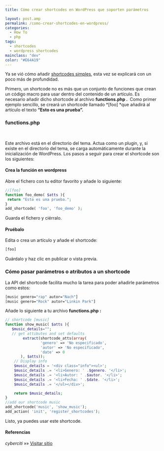 ```yaml
---
title: Cómo crear shortcodes en WordPress que soporten parámetros

layout: post.amp
permalink: /como-crear-shortcodes-en-wordpress/
categories:
  - How To
  - php
tags:
  - shortcodes
  - wordpress shortcodes
mainclass: "dev"
color: "#E64A19"
---
```

Ya se vió cómo añadir <a href="/como-crear-shortcodes-en-wordpress-2/" target="_blank">shortcodes simples</a>, esta vez se explicará con un poco más de profundidad.

Primero, un shortcode no es más que un conjunto de funciones que crean un código macro para usar dentro del contenido de un artículo. Es necesario añadir dicho shortcode al archivo&nbsp;**functions.php .&nbsp;** Como primer ejemplo sencillo, se creará un shortcode llamado *[foo]&nbsp;*que añadirá al artículo el texto&nbsp;**&#8220;Esto es una prueba&#8221;.**

### functions.php

&nbsp;

Este archivo está en el directorio del tema. Actua como un plugin, y, si existe en el directorio del tema, se carga automáticamente durante la inicialización de WordPress. Los pasos a seguir para crear el shortcode son los siguientes:

#### Crea la función en wordpress

Abre el fichero con tu editor favorito y añade lo siguiente:
<!--more-->

```php
//[foo]
function foo_demo( $atts ){
 return "Esto es una prueba.";
}
add_shortcode( 'foo', 'foo_demo' );
```

Guarda el fichero y ciérralo.

#### Pruébalo

Edita o crea un artículo y añade el shortcode:

```bash
[foo]
```

Guárdalo y haz clic en publicar o vista previa.

### Cómo pasar parámetros o atributos a un shortcode

La API del shortcode facilita mucho la tarea para poder añadirle parámetros como estos:

```bash
[music genero="rap" autor="Nach"]
[music genero="Rock" autor="Linkin Park"]
```

Añade lo siguiente a tu archivo&nbsp;**functions.php :&nbsp;**

```php
// shortcode [music]
function show_music( $atts ){
   $music_details="";
   // get attibutes and set defaults
        extract(shortcode_atts(array(
                'genero' => 'No especificado',
                'autor' => 'No especificado',
                'date' => 0
       ), $atts));
    // Display info
    $music_details = '<div class="info"><ul>';
    $music_details .= '<li>Genero: ' .$genero. '</li>';
    $music_details .= '<li>Autor: ' .$autor. '</li>';
    $music_details .= '<li>Fecha: ' .$date. '</li>';
    $music_details .= '</ul></div>';

    return $music_details;
}
//add our shortcode music
add_shortcode('music', 'show_music');
add_action( 'init', 'register_shortcodes');

```

Listo, ya puedes usar este shortcode.

#### Referencias

*cyberciti* »» <a href="http://www.cyberciti.biz/faq/wordpress-add-a-shortcode-to-theme-template/" target="_blank">Visitar sitio</a>
